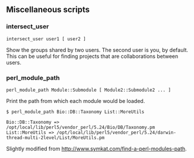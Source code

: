 Miscellaneous scripts
---------------------

### intersect_user

    intersect_user user1 [ user2 ]

Show the groups shared by two users.  The second user is you, by default.  This
can be useful for finding projects that are collaborations between users.

### perl_module_path

    perl_module_path Module::Submodule [ Module2::Submodule2 ... ]

Print the path from which each module would be loaded.

    $ perl_module_path Bio::DB::Taxonomy List::MoreUtils

    Bio::DB::Taxonomy => /opt/local/lib/perl5/vendor_perl/5.24/Bio/DB/Taxonomy.pm
    List::MoreUtils => /opt/local/lib/perl5/vendor_perl/5.24/darwin-thread-multi-2level/List/MoreUtils.pm

Slightly modified from <http://www.symkat.com/find-a-perl-modules-path>.
